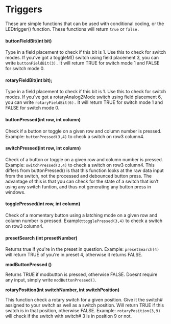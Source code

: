 # Triggers

These are simple functions that can be used with conditional coding, or the LEDtrigger() function. These functions will return `true` or `false.`

#### buttonFieldBit(int bit)

Type in a field placement to check if this bit is 1. Use this to check for switch modes. If you've got a toggleM() switch using field placement 3, you can write `buttonFieldBit(3).` It will return TRUE for switch mode 1 and FALSE for switch mode 0.&#x20;

#### rotaryFieldBit(int bit);

Type in a field placement to check if this bit is 1. Use this to check for switch modes. If you've got a rotaryAnalog2Mode switch using field placement 6, you can write `rotaryFieldBit(6).` It will return TRUE for switch mode 1 and FALSE for switch mode 0.&#x20;

#### **buttonPressed(int row, int column)**

Check if a button or toggle on a given row and column number is pressed. Example: `buttonPressed(3,4)` to check a switch on row3 column4.

#### **switchPressed(int row, int column)**

Check of a button or toggle on a given row and column number is pressed. Example: `switchPressed(3,4)` to check a switch on row3 column4. This differs from buttonPressed() is that this function looks at the raw data input from the switch, not the processed and debounced button press. The advantage of this is that you can check for the state of a switch that isn't using any switch funtion, and thus not generating any button press in windows.&#x20;

#### **togglePressed(int row, int column)**

Check of a momentary button using a latching mode on a given row and column number is pressed. Example:`togglePressed(3,4)` to check a switch on row3 column4.

#### presetSearch (int presetNumber)

Returns true if you're in the preset in question. Example: `presetSearch(4)` will return TRUE of you're in preset 4, otherwise it returns FALSE.

**modButtonPressed ()**

Returns TRUE if modbutton is pressed, otherwise FALSE. Doesnt require any input, simply write `modButtonPressed()`.&#x20;

**rotaryPosition(int switchNumber, int switchPosition)**

This function check a rotary switch for a given position. Give it the switch# assigned to your switch as well as a switch position. Will return TRUE if this switch is in that position, otherwise FALSE. Example: `rotaryPosition(3,9)` will check if the switch with switch# 3 is in position 9 or not.&#x20;

